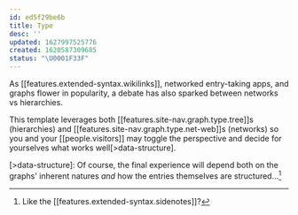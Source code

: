 ```yaml
---
id: ed5f29be6b
title: Type
desc: ''
updated: 1627997525776
created: 1620587309685
status: "\U0001F33F"
---
```

As [[features.extended-syntax.wikilinks]], networked entry-taking apps, and graphs flower in popularity, a debate has also sparked between networks vs hierarchies. 

This template leverages both [[features.site-nav.graph.type.tree]]s (hierarchies) and [[features.site-nav.graph.type.net-web]]s (networks) so you and your [[people.visitors]] may toggle the perspective and decide for yourselves what works well[>data-structure].

[>data-structure]: Of course, the final experience will depend both on the graphs' inherent natures _and_ how the entries themselves are structured...[^sideentries]

[^sideentries]: Like the [[features.extended-syntax.sidenotes]]?

